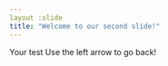 ```yaml
---
layout :slide
title: "Welcome to our second slide!"
---
```

Your test
Use the left arrow to go back!
